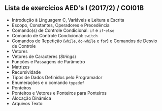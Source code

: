 ## Lista de exercícios AED's I (2017/2) / COI01B

* Introdução à Linguagem C, Variáveis e Leitura e Escrita
* Escopo, Constantes, Operadores e Precedência
* Comando(s) de Controle Condicional: `if` e `if`-`else`
* Comando de Controle Condicional: `switch`
* Comandos de Repetição (`while`, `do`-`while` e `for`) e Comandos de Desvio de Controle
* Vetores
* Vetores de Caracteres (_Strings_)
* Funções e Passagens de Parâmetro
* Matrizes
* Recursividade
* Tipos de Dados Definidos pelo Programador
* Enumerações e o comando `typedef`
* Ponteiros
* Ponteiros e Vetores e Ponteiros para Ponteiros
* Alocação Dinâmica
* Arquivos Texto
